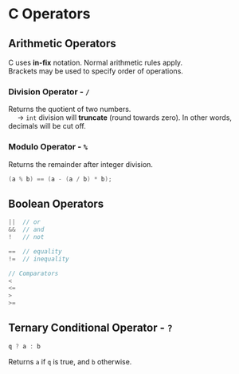 # C Operators

## Arithmetic Operators
C uses **in-fix** notation. Normal arithmetic rules apply. <br>
Brackets may be used to specify order of operations. 

### Division Operator - `/`
Returns the quotient of two numbers. <br>
&emsp; → `int` division will **truncate** (round towards zero). In other words, decimals will be cut off. 

### Modulo Operator - `%`
Returns the remainder after integer division. 
```C
(a % b) == (a - (a / b) * b);

```
## Boolean Operators
```C
||  // or
&&  // and
!   // not

==  // equality
!=  // inequality

// Comparators
<
<=
>
>=

```
## Ternary Conditional Operator - `?`
```C
q ? a : b

```
Returns `a` if `q` is true, and `b` otherwise. 






